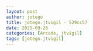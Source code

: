 ```yaml
---
layout: post
author: jotego
title: jotego.jtvigil - 529cc57
date: 2025-09-26
categories: [Arcade, jtvigil]
tags: [jotego.jtvigil]
---
```


